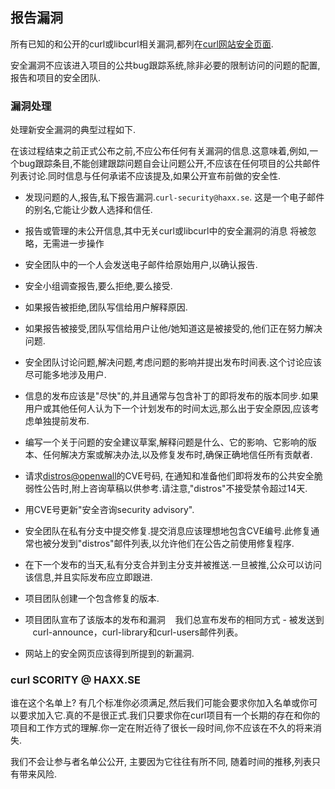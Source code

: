 
## 报告漏洞

所有已知的和公开的curl或libcurl相关漏洞,都列在[curl网站安全页面](https://curl.haxx.se/docs/security.html).

安全漏洞不应该进入项目的公共bug跟踪系统,除非必要的限制访问的问题的配置,报告和项目的安全团队.

### 漏洞处理

处理新安全漏洞的典型过程如下.

在该过程结束之前正式公布之前,不应公布任何有关漏洞的信息.这意味着,例如,一个bug跟踪条目,不能创建跟踪问题自会让问题公开,不应该在任何项目的公共邮件列表讨论.同时信息与任何承诺不应该提及,如果公开宣布前做的安全性.

-   发现问题的人,报告,私下报告漏洞.`curl-security@haxx.se`. 这是一个电子邮件的别名,它能让少数人选择和信任.

-   报告或管理的未公开信息,其中无关curl或libcurl中的安全漏洞的消息
将被忽略，无需进一步操作

-   安全团队中的一个人会发送电子邮件给原始用户,以确认报告.

-   安全小组调查报告,要么拒绝,要么接受.

-   如果报告被拒绝,团队写信给用户解释原因.

-   如果报告被接受,团队写信给用户让他/她知道这是被接受的,他们正在努力解决问题.

-   安全团队讨论问题,解决问题,考虑问题的影响并提出发布时间表.这个讨论应该尽可能多地涉及用户.

-   信息的发布应该是"尽快"的,并且通常与包含补丁的即将发布的版本同步.如果用户或其他任何人认为下一个计划发布的时间太远,那么出于安全原因,应该考虑单独提前发布.

-   编写一个关于问题的安全建议草案,解释问题是什么、它的影响、它影响的版本、任何解决方案或解决办法,以及修复发布时,确保正确地信任所有贡献者.

-   请求[distros@openwall](http://oss-security.openwall.org/wiki/mailing-lists/distros)的CVE号码, 在通知和准备他们即将发布的公共安全脆弱性公告时,附上咨询草稿以供参考.请注意,"distros"不接受禁令超过14天.

-   用CVE号更新"安全咨询security advisory".

-   安全团队在私有分支中提交修复.提交消息应该理想地包含CVE编号.此修复通常也被分发到"distros"邮件列表,以允许他们在公告之前使用修复程序.

-   在下一个发布的当天,私有分支合并到主分支并被推送.一旦被推,公众可以访问该信息,并且实际发布应立即跟进.

-   项目团队创建一个包含修复的版本.

-   项目团队宣布了该版本的发布和漏洞
   我们总宣布发布的相同方式 - 被发送到
   curl-announce，curl-library和curl-users邮件列表。

-   网站上的安全网页应该得到所提到的新漏洞.

### curl SCORITY @ HAXX.SE

谁在这个名单上? 有几个标准你必须满足,然后我们可能会要求你加入名单或你可以要求加入它.真的不是很正式.我们只要求你在curl项目有一个长期的存在和你的项目和工作方式的理解.你一定在附近待了很长一段时间,你不应该在不久的将来消失.

我们不会让参与者名单公公开, 主要因为它往往有所不同, 随着时间的推移,列表只有带来风险.
